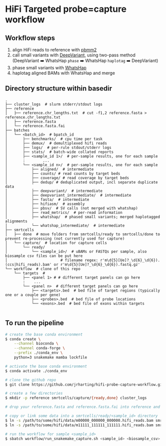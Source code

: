 # HiFi Targeted probe=capture workflow

## Workflow steps

1) align HiFi reads to reference with [pbmm2](https://github.com/PacificBiosciences/pbmm2)
2) call small variants with [DeepVariant](https://github.com/google/deepvariant), using two-pass method (DeepVariant :arrow_right: WhatsHap `phase` :arrow_right: WhatsHap `haplotag` :arrow_right: DeepVariant)
3) phase small variants with [WhatsHap](https://github.com/whatshap/whatshap)
4) haplotag aligned BAMs with WhatsHap and merge

## Directory structure within basedir

```text
.
├── cluster_logs  # slurm stderr/stdout logs
├── reference
│   ├── reference.chr_lengths.txt  # cut -f1,2 reference.fasta > reference.chr_lengths.txt
│   ├── reference.fasta
│   └── reference.fasta.fai
├── batches
│   └── <batch_id>  # bpatch_id
│       ├── benchmarks/  # cpu time per task
│       ├── demux/  # demultiplexed hifi reads
│       ├── logs/  # per-rule stdout/stderr logs
│       ├── stats/  # batch-wide collated reports
│       ├── <sample_id 1>/  # per-sample results, one for each sample
│       :        ...
│       └── <sample_id n>/  # per-sample results, one for each sample
│           ├── aligned/  # intermediate
│           ├── counts/ # read counts by target beds
│           ├── coverage/ # read coverage by target beds
│           ├── dedup/ # deduplicated output, incl separate duplicate data
│           ├── deepvariant/  # intermediate
│           ├── deepvariant_intermediate/  # intermediate
│           ├── fasta/  # intermediate
│           ├── hifiasm/  # assembly
│           ├── pbsv/  # SV calls (not merged with whatshap)
│           ├── read_metrics/  # per-read information
│           ├── whatshap/  # phased small variants; merged haplotagged alignments
│           └── whatshap_intermediate/  # intermediate
├── smrtcells
│   ├── done  # move folders from smrtcells/ready to smrtcells/done to prevent re-processing (not currently used for capture)
│   └── capture/  # location for capture cells
│       └── ready/
│           └── <sample_id>/  # uBAMs or FASTQs per sample, also biosample csv files can be put here
│                        # filename regex: r'm\d{5}[Ue]?_\d{6}_\d{6}).(ccs|hifi_reads).bam' or r'm\d{5}[Ue]?_\d{6}_\d{6}).fastq.gz'
└── workflow  # clone of this repo
    └── targets  # 
        ├── <panel 1> # # different target panels can go here
        :    ...
        └── <panel n>  # different target panels can go here
            ├── <targets>.bed  # bed file of target regions (typically one or a couple per gene)
            ├── <probes>.bed  # bed file of probe locations
            └── <exons>.bed  # bed file of exons within targets
         
```

## To run the pipeline

```bash
# create the base conda environment
$ conda create \
    --channel bioconda \
    --channel conda-forge \
    --prefix ./conda_env \
    python=3 snakemake mamba lockfile

# activate the base conda environment
$ conda activate ./conda_env

# clone the github repo
$ git clone https://github.com/jrharting/hifi-probe-capture-workflow.git workflow

# create a few directories
$ mkdir -p reference smrtcells/capture/{ready,done} cluster_logs

# drop your reference.fasta and reference.fasta.fai into reference and adjust the path in workflow/config.yaml

# copy or link some data into a smrtcells/ready/<sample_id> directory
$ ln -s /path/to/some/hifi/data/m00000_000000_000000.hifi_reads.bam smrtcells/capture/ready/<sample_id>/m00000_000000_000000.hifi_reads.bam
$ ln -s /path/to/some/hifi/data/m11111_111111_111111.hifi_reads.bam smrtcells/capture/ready/<sample_id>/m11111_111111_111111.hifi_reads.bam

# run the workflow for sample <sample_id>
$ sbatch workflow/run_snakemake_capture.sh <sample_id> <biosample_csv> <config.yaml>
```
